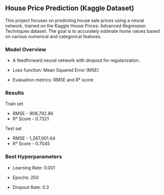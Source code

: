 ## House Price Prediction (Kaggle Dataset)
This project focuses on predicting house sale prices using a neural network, trained on the Kaggle House Prices: Advanced Regression Techniques dataset. The goal is to accurately estimate home values based on various numerical and categorical features.

### Model Overview
* A feedforward neural network with dropout for regularization.

* Loss function: Mean Squared Error (MSE)

* Evaluation metrics: RMSE and R² score

### Results
Train set
* RMSE - 908,792.86
* R² Score - 0.7321

Test set
* RMSE - 1,267,001.44
* R² Score - 0.7045

### Best Hyperparameters
* Learning Rate: 0.001

* Epochs: 250

* Dropout Rate: 0.3   





